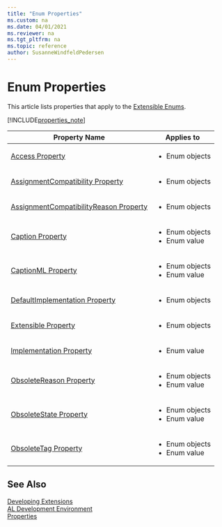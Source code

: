 ```yaml
---
title: "Enum Properties"
ms.custom: na
ms.date: 04/01/2021
ms.reviewer: na
ms.tgt_pltfrm: na
ms.topic: reference
author: SusanneWindfeldPedersen
---
```


# Enum Properties 
This article lists properties that apply to the [Extensible Enums](../devenv-extensible-enums.md).

[!INCLUDE[properties_note](../includes/properties_note.md)]

|Property Name|Applies to|
|-------------|-----------|  
|[Access Property](devenv-access-property.md)|<ul><li>Enum objects</li></ul>|
|[AssignmentCompatibility Property](devenv-assignmentcompatibility-property.md)|<ul><li>Enum objects</li></ul>|
|[AssignmentCompatibilityReason Property](devenv-assignmentcompatibilityreason-property.md)|<ul><li>Enum objects</li></ul>|
|[Caption Property](devenv-caption-property.md)|<ul><li>Enum objects</li><li>Enum value</li></ul>|
|[CaptionML Property](devenv-captionml-property.md)|<ul><li>Enum objects</li><li>Enum value</li></ul>|
|[DefaultImplementation Property](devenv-defaultimplementation-property.md)|<ul><li>Enum objects</li></ul>|
|[Extensible Property](devenv-extensible-property.md)|<ul><li>Enum objects</li></ul>|
|[Implementation Property](devenv-implementation-property.md)|<ul><li>Enum value</li></ul>|
|[ObsoleteReason Property](devenv-obsoletereason-property.md)|<ul><li>Enum objects</li><li>Enum value</li></ul>|
|[ObsoleteState Property](devenv-obsoletestate-property.md)|<ul><li>Enum objects</li><li>Enum value</li></ul>|
|[ObsoleteTag Property](devenv-obsoletetag-property.md)|<ul><li>Enum objects</li><li>Enum value</li></ul>|


## See Also
[Developing Extensions](../devenv-dev-overview.md)  
[AL Development Environment](../devenv-reference-overview.md)  
[Properties](devenv-properties.md)  


